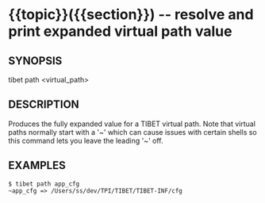 {{topic}}({{section}}) -- resolve and print expanded virtual path value
=============================================

## SYNOPSIS

tibet path <virtual_path>

## DESCRIPTION

Produces the fully expanded value for a TIBET virtual path. Note that virtual
paths normally start with a '~' which can cause issues with certain shells so
this command lets you leave the leading '~' off.

## EXAMPLES

    $ tibet path app_cfg
    ~app_cfg => /Users/ss/dev/TPI/TIBET/TIBET-INF/cfg
